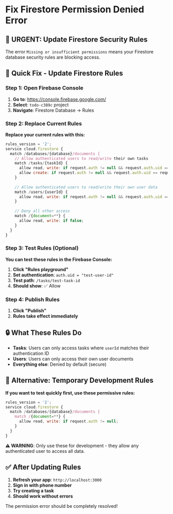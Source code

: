 # Fix Firestore Permission Denied Error

## 🚨 URGENT: Update Firestore Security Rules

The error `Missing or insufficient permissions` means your Firestore database security rules are blocking access.

## 🎯 Quick Fix - Update Firestore Rules

### Step 1: Open Firebase Console
1. **Go to**: https://console.firebase.google.com/
2. **Select**: `todo-c389c` project
3. **Navigate**: Firestore Database → Rules

### Step 2: Replace Current Rules
**Replace your current rules with this:**

```javascript
rules_version = '2';
service cloud.firestore {
  match /databases/{database}/documents {
    // Allow authenticated users to read/write their own tasks
    match /tasks/{taskId} {
      allow read, write: if request.auth != null && request.auth.uid == resource.data.userId;
      allow create: if request.auth != null && request.auth.uid == request.resource.data.userId;
    }
    
    // Allow authenticated users to read/write their own user data
    match /users/{userId} {
      allow read, write: if request.auth != null && request.auth.uid == userId;
    }
    
    // Deny all other access
    match /{document=**} {
      allow read, write: if false;
    }
  }
}
```

### Step 3: Test Rules (Optional)
**You can test these rules in the Firebase Console:**
1. **Click "Rules playground"**
2. **Set authentication**: `auth.uid = "test-user-id"`
3. **Test path**: `/tasks/test-task-id`
4. **Should show**: ✅ Allow

### Step 4: Publish Rules
1. **Click "Publish"**
2. **Rules take effect immediately**

## 🔒 What These Rules Do

- **Tasks**: Users can only access tasks where `userId` matches their authentication ID
- **Users**: Users can only access their own user documents
- **Everything else**: Denied by default (secure)

## 🚀 Alternative: Temporary Development Rules

**If you want to test quickly first, use these permissive rules:**

```javascript
rules_version = '2';
service cloud.firestore {
  match /databases/{database}/documents {
    match /{document=**} {
      allow read, write: if request.auth != null;
    }
  }
}
```

**⚠️ WARNING**: Only use these for development - they allow any authenticated user to access all data.

## ✅ After Updating Rules

1. **Refresh your app**: `http://localhost:3000`
2. **Sign in with phone number**
3. **Try creating a task**
4. **Should work without errors**

The permission error should be completely resolved!